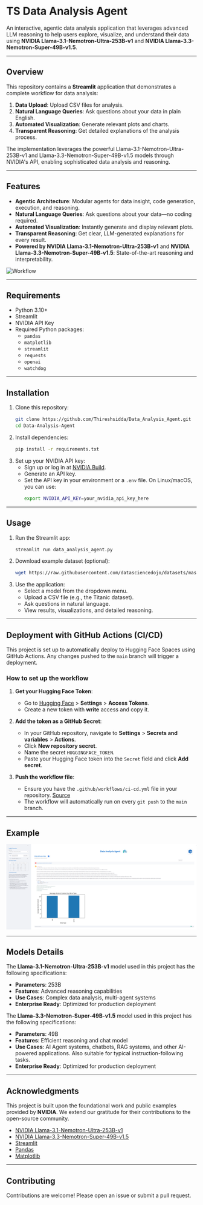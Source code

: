# TS Data Analysis Agent

An interactive, agentic data analysis application that leverages advanced LLM reasoning to help users explore, visualize, and understand their data using **NVIDIA Llama-3.1-Nemotron-Ultra-253B-v1** and **NVIDIA Llama-3.3-Nemotron-Super-49B-v1.5**.
***

## Overview

This repository contains a **Streamlit** application that demonstrates a complete workflow for data analysis:
1.  **Data Upload**: Upload CSV files for analysis.
2.  **Natural Language Queries**: Ask questions about your data in plain English.
3.  **Automated Visualization**: Generate relevant plots and charts.
4.  **Transparent Reasoning**: Get detailed explanations of the analysis process.

The implementation leverages the powerful Llama-3.1-Nemotron-Ultra-253B-v1 and Llama-3.3-Nemotron-Super-49B-v1.5 models through NVIDIA's API, enabling sophisticated data analysis and reasoning.

***

## Features

-   **Agentic Architecture**: Modular agents for data insight, code generation, execution, and reasoning.
-   **Natural Language Queries**: Ask questions about your data—no coding required.
-   **Automated Visualization**: Instantly generate and display relevant plots.
-   **Transparent Reasoning**: Get clear, LLM-generated explanations for every result.
-   **Powered by NVIDIA Llama-3.1-Nemotron-Ultra-253B-v1** and **NVIDIA Llama-3.3-Nemotron-Super-49B-v1.5**: State-of-the-art reasoning and interpretability.

![Workflow](./Assets/data_analysis_agent_workflow.png)

***

## Requirements

-   Python 3.10+
-   Streamlit
-   NVIDIA API Key
-   Required Python packages:
    -   `pandas`
    -   `matplotlib`
    -   `streamlit`
    -   `requests`
    -   `openai`
    -   `watchdog`

***

## Installation

1.  Clone this repository:
    ```bash
    git clone https://github.com/Thireshsidda/Data_Analysis_Agent.git
    cd Data-Analysis-Agent
    ```
2.  Install dependencies:
    ```bash
    pip install -r requirements.txt
    ```
3.  Set up your NVIDIA API key:
    -   Sign up or log in at [NVIDIA Build](https://build.nvidia.com/nvidia/llama-3_1-nemotron-ultra-253b-v1?integrate_nim=true&hosted_api=true&modal=integrate-nim).
    -   Generate an API key.
    -   Set the API key in your environment or a `.env` file. On Linux/macOS, you can use:
        ```bash
        export NVIDIA_API_KEY=your_nvidia_api_key_here
        ```

***

## Usage

1.  Run the Streamlit app:
    ```bash
    streamlit run data_analysis_agent.py
    ```
2.  Download example dataset (optional):
    ```bash
    wget https://raw.githubusercontent.com/datasciencedojo/datasets/master/titanic.csv
    ```
3.  Use the application:
    -   Select a model from the dropdown menu.
    -   Upload a CSV file (e.g., the Titanic dataset).
    -   Ask questions in natural language.
    -   View results, visualizations, and detailed reasoning.

***

## Deployment with GitHub Actions (CI/CD)

This project is set up to automatically deploy to Hugging Face Spaces using GitHub Actions. Any changes pushed to the `main` branch will trigger a deployment.

### How to set up the workflow

1.  **Get your Hugging Face Token**:
    -   Go to [Hugging Face](https://huggingface.co/) > **Settings** > **Access Tokens**.
    -   Create a new token with **write** access and copy it.

2.  **Add the token as a GitHub Secret**:
    -   In your GitHub repository, navigate to **Settings** > **Secrets and variables** > **Actions**.
    -   Click **New repository secret**.
    -   Name the secret `HUGGINGFACE_TOKEN`.
    -   Paste your Hugging Face token into the `Secret` field and click **Add secret**.

3.  **Push the workflow file**:
    -   Ensure you have the `.github/workflows/ci-cd.yml` file in your repository. [Source](https://huggingface.co/docs/hub/spaces-github-actions)
    -   The workflow will automatically run on every `git push` to the `main` branch.

***

## Example

![App Demo](./assets/data_analysis_agent_demo.png)

***

## Models Details

The **Llama-3.1-Nemotron-Ultra-253B-v1** model used in this project has the following specifications:
-   **Parameters**: 253B
-   **Features**: Advanced reasoning capabilities
-   **Use Cases**: Complex data analysis, multi-agent systems
-   **Enterprise Ready**: Optimized for production deployment

The **Llama-3.3-Nemotron-Super-49B-v1.5** model used in this project has the following specifications:
-   **Parameters**: 49B
-   **Features**: Efficient reasoning and chat model
-   **Use Cases**: AI Agent systems, chatbots, RAG systems, and other AI-powered applications. Also suitable for typical instruction-following tasks.
-   **Enterprise Ready**: Optimized for production deployment

***

## Acknowledgments

This project is built upon the foundational work and public examples provided by **NVIDIA**. We extend our gratitude for their contributions to the open-source community.

-   [NVIDIA Llama-3.1-Nemotron-Ultra-253B-v1](https://build.nvidia.com/nvidia/llama-3_1-nemotron-ultra-253b-v1)
-   [NVIDIA Llama-3.3-Nemotron-Super-49B-v1.5](https://build.nvidia.com/nvidia/llama-3_3-nemotron-super-49b-v1_5)
-   [Streamlit](https://streamlit.io/)
-   [Pandas](https://pandas.pydata.org/)
-   [Matplotlib](https://matplotlib.org/)

***

## Contributing

Contributions are welcome! Please open an issue or submit a pull request.
